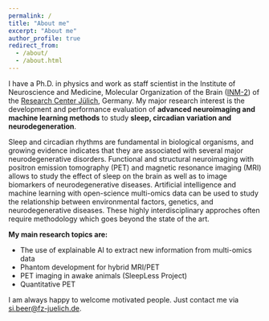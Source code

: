 ```yaml
---
permalink: /
title: "About me"
excerpt: "About me"
author_profile: true
redirect_from: 
  - /about/
  - /about.html
---
```


I have a Ph.D. in physics and work as staff scientist in the Institute of Neuroscience and Medicine, Molecular Organization of the Brain ([INM-2](https://www.fz-juelich.de/en/inm/inm-2)) of the [Research Center Jülich](https://www.fz-juelich.de/en), Germany. My major research interest is the development and performance evaluation of **advanced neuroimaging and machine learning methods** to study **sleep, circadian variation and neurodegeneration**.

Sleep and circadian rhythms are fundamental in biological organisms, and growing evidence indicates that they are associated with several major neurodegenerative disorders. Functional and structural neuroimaging with positron emission tomography (PET) and magnetic resonance imaging (MRI) allows to study the effect of sleep on the brain as well as to image biomarkers of neurodegenerative diseases. Artificial intelligence and machine learning with open-science multi-omics data can be used to study the relationship between environmental factors, genetics, and neurodegenerative diseases. These highly interdisciplinary approches often require methodology which goes beyond the state of the art.

 **My main research topics are:**

* The use of explainable AI to extract new information from multi-omics data
* Phantom development for hybrid MRI/PET
* PET imaging in awake animals (SleepLess Project)
* Quantitative PET

I am always happy to welcome motivated people. Just contact me via si.beer@fz-juelich.de.